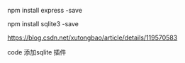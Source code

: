 
npm install express -save

npm install sqlite3 -save

https://blog.csdn.net/xutongbao/article/details/119570583

code 添加sqlite 插件

